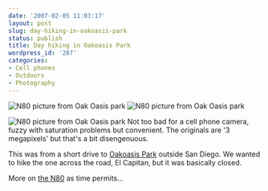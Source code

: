 ```yaml
---
date: '2007-02-05 11:03:17'
layout: post
slug: day-hiking-in-oakoasis-park
status: publish
title: Day hiking in Oakoasis Park
wordpress_id: '287'
categories:
- Cell phones
- Outdoors
- Photography
---
```



![N80 picture from Oak Oasis park](http://www.phfactor.net/wp-pics/n80-hiking.jpg) ![N80 picture from Oak Oasis park](http://www.phfactor.net/wp-pics/n80-hiking-2.jpg)

![N80 picture from Oak Oasis park](http://www.phfactor.net/wp-pics/n80-hiking-3.jpg)
Not too bad for a cell phone camera, fuzzy with saturation problems but convenient. The originals are '3 megapixels' but that's a bit disengenuous.

This was from a short drive to [Oakoasis Park](http://www.co.san-diego.ca.us/parks/parklist.html#openspace) outside San Diego. We wanted to hike the one across the road, El Capitan, but it was basically closed.

More on [the N80](http://www.phfactor.net/wp/2007/02/07/nokia-n80-review-and-notes/) as time permits...
